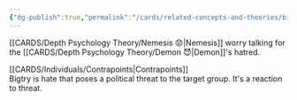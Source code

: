 ```yaml
---
{"dg-publish":true,"permalink":"/cards/related-concepts-and-theories/bigotry/","noteIcon":"","created":"2023-01-18T14:15:17.601+01:00","updated":"2023-01-18T15:27:13.137+01:00"}
---
```



[[CARDS/Depth Psychology Theory/Nemesis 😟\|Nemesis]] worry talking for the [[CARDS/Depth Psychology Theory/Demon 😈\|Demon]]'s hatred. 

[[CARDS/Individuals/Contrapoints\|Contrapoints]]  
Bigtry is hate that poses a political threat to the target group. It's a reaction to threat. 